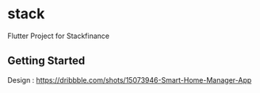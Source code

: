 # stack

Flutter Project for Stackfinance

## Getting Started

Design : https://dribbble.com/shots/15073946-Smart-Home-Manager-App
